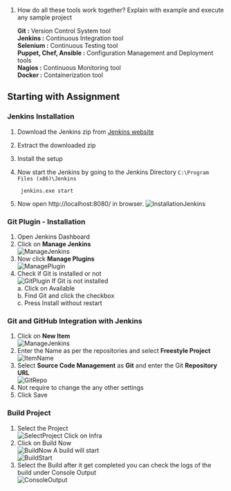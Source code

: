 1. How do all these tools work together?  Explain with example and execute any sample project

    **Git :** Version Control System tool    
    **Jenkins :** Continuous Integration tool  
    **Selenium :** Continuous Testing tool  
    **Puppet, Chef, Ansible :** Configuration Management and Deployment tools   
    **Nagios :** Continuous Monitoring tool  
    **Docker :** Containerization tool

## Starting with Assignment

### Jenkins Installation
1. Download the  Jenkins zip from [Jenkins website](https://jenkins.io/)
2. Extract the downloaded zip
3. Install the setup
4. Now start the Jenkins by going to the Jenkins Directory `C:\Program Files (x86)\Jenkins`
    
        jenkins.exe start
5. Now open http://localhost:8080/ in browser.
![InstallationJenkins](https://github.com/aman7797/Infra/blob/master/Assignment%201/img/InstallationJenkins.PNG)

### Git Plugin - Installation
1. Open Jenkins Dashboard
2. Click on **Manage Jenkins**   
![ManageJenkins](https://github.com/aman7797/Infra/blob/master/Assignment%201/img/ManageJenkins.PNG)
3. Now click **Manage Plugins**  
![ManagePlugin](https://github.com/aman7797/Infra/blob/master/Assignment%201/img/ManagePlugin.PNG)
4. Check if Git is installed or not  
![GitPlugin](https://github.com/aman7797/Infra/blob/master/Assignment%201/img/GitPlugin.PNG)
If Git is not installed   
a. Click on Available  
b. Find Git and click the checkbox  
c. Press Install without restart

### Git and GitHub Integration with Jenkins
1. Click on **New Item**  
![ManageJenkins](https://github.com/aman7797/Infra/blob/master/Assignment%201/img/ManageJenkins.PNG)
2. Enter the Name as per the repositories and select **Freestyle Project**  
![ItemName](https://github.com/aman7797/Infra/blob/master/Assignment%201/img/ItemName.PNG)
3. Select **Source Code Management** as **Git** and enter the Git **Repository URL**  
![GitRepo](https://github.com/aman7797/Infra/blob/master/Assignment%201/img/GitRepo.PNG)
4. Not require to change the any other settings
5. Click Save

### Build Project
1. Select the Project  
![SelectProject](https://github.com/aman7797/Infra/blob/master/Assignment%201/img/SelectProject.PNG)
Click on Infra
2. Click on Build Now   
![BuildNow](https://github.com/aman7797/Infra/blob/master/Assignment%201/img/BuildNow.PNG)
A build will start  
![BuildStart](https://github.com/aman7797/Infra/blob/master/Assignment%201/img/BuildStart.PNG)
3. Select the Build after it get completed you can check the logs of the build under Console Output  
![ConsoleOutput](https://github.com/aman7797/Infra/blob/master/Assignment%201/img/ConsoleOutput.PNG)


